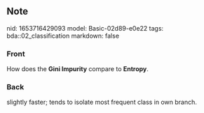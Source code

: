 ## Note
nid: 1653716429093
model: Basic-02d89-e0e22
tags: bda::02_classification
markdown: false

### Front
How does the <b>Gini Impurity</b> compare to <b>Entropy</b>.

### Back
slightly faster; tends to isolate most frequent class in own branch.
